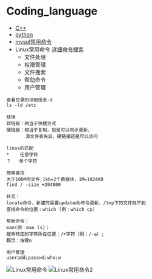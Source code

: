 # Coding_language
* [C++](https://github.com/FangChao1086/Coding_language/blob/master/C%2B%2B.md)
* [python](https://github.com/FangChao1086/coding_language/tree/master/python)
* [mysql常用命令](https://mp.weixin.qq.com/s/wUCVeYLxx5JL2Xy-XJNvNQ)  
* Linux常用命令  [详细命令搜索](https://wangchujiang.com/linux-command/)  
  * 文件处理
  * 权限管理
  * 文件搜索
  * 帮助命令
  * 用户管理
```
查看目录的详细信息-d
ls -ld /etc
```
```
链接
软链接：相当于快捷方式
硬链接：相当于复制，但是可以同步更新，
       源文件丢失后，硬链接还是可以访问
```
```
linux的匹配
*    任意字符
？   单个字符
```
```
搜索查找
大于100M的文件;1kb=2个数据块，1M=1024KB
find / -size +204800

补充：
locate命令，新建的需要updatedb命令更新，/tmp下的文件找不到
查找命令的位置：which (例：which cp)
```

```
帮助命令：
man(例：man ls)；
搜索特定的字符所在位置：/+字符（例：/-a）;
翻页：按键n
```

```
用户管理
useradd;passwd;who;w
```

![Linux常用命令](https://i.ibb.co/ggS8BHD/Linux.jpg)
![Linux常用命令2](https://i.ibb.co/26Kk46Q/Linux-2.jpg)
